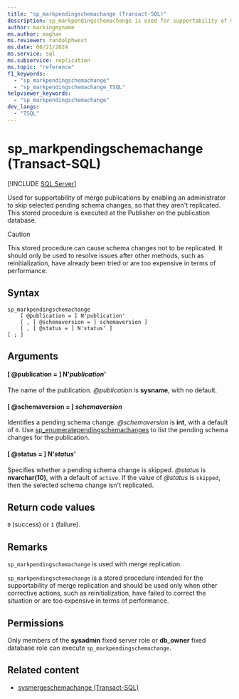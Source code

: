```yaml
---
title: "sp_markpendingschemachange (Transact-SQL)"
description: sp_markpendingschemachange is used for supportability of merge publications.
author: markingmyname
ms.author: maghan
ms.reviewer: randolphwest
ms.date: 08/21/2024
ms.service: sql
ms.subservice: replication
ms.topic: "reference"
f1_keywords:
  - "sp_markpendingschemachange"
  - "sp_markpendingschemachange_TSQL"
helpviewer_keywords:
  - "sp_markpendingschemachange"
dev_langs:
  - "TSQL"
---
```

# sp_markpendingschemachange (Transact-SQL)

[!INCLUDE [SQL Server](../../includes/applies-to-version/sqlserver.md)]

Used for supportability of merge publications by enabling an administrator to skip selected pending schema changes, so that they aren't replicated. This stored procedure is executed at the Publisher on the publication database.

> [!CAUTION]  
> This stored procedure can cause schema changes not to be replicated. It should only be used to resolve issues after other methods, such as reinitialization, have already been tried or are too expensive in terms of performance.

## Syntax

```syntaxsql
sp_markpendingschemachange
    [ @publication = ] N'publication'
    [ , [ @schemaversion = ] schemaversion ]
    [ , [ @status = ] N'status' ]
[ ; ]
```

## Arguments

#### [ @publication = ] N'*publication*'

The name of the publication. *@publication* is **sysname**, with no default.

#### [ @schemaversion = ] *schemaversion*

Identifies a pending schema change. *@schemaversion* is **int**, with a default of `0`. Use [sp_enumeratependingschemachanges](sp-enumeratependingschemachanges-transact-sql.md) to list the pending schema changes for the publication.

#### [ @status = ] N'*status*'

Specifies whether a pending schema change is skipped. *@status* is **nvarchar(10)**, with a default of `active`. If the value of *@status* is `skipped`, then the selected schema change isn't replicated.

## Return code values

`0` (success) or `1` (failure).

## Remarks

`sp_markpendingschemachange` is used with merge replication.

`sp_markpendingschemachange` is a stored procedure intended for the supportability of merge replication and should be used only when other corrective actions, such as reinitialization, have failed to correct the situation or are too expensive in terms of performance.

## Permissions

Only members of the **sysadmin** fixed server role or **db_owner** fixed database role can execute `sp_markpendingschemachange`.

## Related content

- [sysmergeschemachange (Transact-SQL)](../system-tables/sysmergeschemachange-transact-sql.md)
